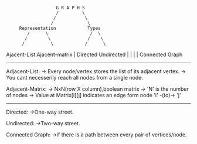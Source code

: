                        G R A P H S
                       /         \
                      /           \ 
                     /             \
         Representation            Types 
            /      \                /  \
           /        \              /    \
          /          \            /      \
Ajacent-List Ajacent-matrix | Directed  Undirected 
                                 |         |
                                 |         |
                               Connected Graph


---------------------------------------------------------------------

Adjacent-List:
-> Every node/vertex stores the list of its adjacent vertex.
-> You cant necesserily reach all nodes from a single node.


Adjacent-Matrix:
-> NxN(row X column),boolean matrix
-> 'N' is the number of nodes
-> Value at Matrix[i][j] indicates an edge form node 'i' -(to)-> 'j'

---------------------------------------------------------------------

Directed:
->One-way street.

Undirected:
->Two-way street.

Connected Graph:
->if there is a path between every pair of vertices/node.



